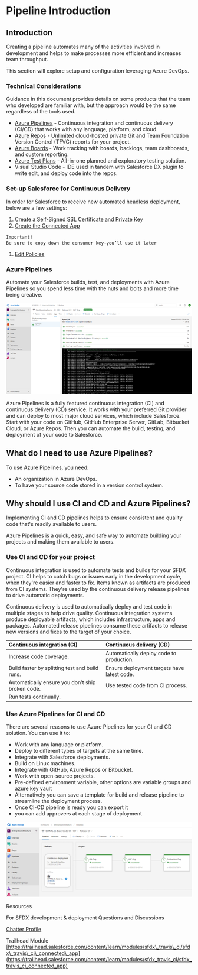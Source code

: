 # Pipeline Introduction

## Introduction

Creating a pipeline automates many of the activities involved in development and helps to make processes more efficient and increases team throughput.

This section will explore setup and configuration leveraging Azure DevOps.

### Technical Considerations

Guidance in this document provides details on some products that the team who developed are familiar with, but the approach would be the same regardless of the tools used.

* [Azure Pipelines](https://docs.microsoft.com/en-us/azure/devops/pipelines/?view=azure-devops) - Continuous integration and continuous delivery \(CI/CD\) that works with any language, platform, and cloud.
* [Azure Repos](https://docs.microsoft.com/en-us/azure/devops/repos/index?view=azure-devops) - Unlimited cloud-hosted private Git and Team Foundation Version Control \(TFVC\) reports for your project.
* [Azure Boards](https://docs.microsoft.com/en-us/azure/devops/boards/index?view=azure-devops) - Work tracking with boards, backlogs, team dashboards, and custom reporting.
* [Azure Test Plans](https://docs.microsoft.com/en-us/azure/devops/test/index-tp?view=azure-devops) - All-in-one planned and exploratory testing solution.
* Visual Studio Code - IDE used in tandem with Salesforce DX plugin to write edit, and deploy code into the repos.

### Set-up Salesforce for Continuous Delivery

In order for Salesforce to receive new automated headless deployment, below are a few settings:

1. [Create a Self-Signed SSL Certificate and Private Key](https://trailhead.salesforce.com/en/content/learn/modules/sfdx_travis_ci/sfdx_travis_ci_connected_app#Tdxn4tBK-heading4)
2. [Create the Connected App](https://trailhead.salesforce.com/en/content/learn/modules/sfdx_travis_ci/sfdx_travis_ci_connected_app#Tdxn4tBK-heading5)

```text
Important!  
Be sure to copy down the consumer key—you’ll use it later
```

1. [Edit Policies](https://trailhead.salesforce.com/en/content/learn/modules/sfdx_travis_ci/sfdx_travis_ci_connected_app#Tdxn4tBK-heading8)

### Azure Pipelines

Automate your Salesforce builds, test, and deployments with Azure Pipelines so you spend less time with the nuts and bolts and more time being creative.

![Azure Pipelines Salesforce Package Installation](../.gitbook/assets/azurepipelines1.png)

Azure Pipelines is a fully featured continuous integration \(CI\) and continuous delivery \(CD\) service. It works with your preferred Git provider and can deploy to most major cloud services, which include Salesforce. Start with your code on GitHub, GitHub Enterprise Server, GitLab, Bitbucket Cloud, or Azure Repos. Then you can automate the build, testing, and deployment of your code to Salesforce.

## What do I need to use Azure Pipelines?

To use Azure Pipelines, you need:

* An organization in Azure DevOps.
* To have your source code stored in a version control system.

## Why should I use CI and CD and Azure Pipelines?

Implementing CI and CD pipelines helps to ensure consistent and quality code that's readily available to users.

Azure Pipelines is a quick, easy, and safe way to automate building your projects and making them available to users.

### Use CI and CD for your project

Continuous integration is used to automate tests and builds for your SFDX project. CI helps to catch bugs or issues early in the development cycle, when they're easier and faster to fix. Items known as artifacts are produced from CI systems. They're used by the continuous delivery release pipelines to drive automatic deployments.

Continuous delivery is used to automatically deploy and test code in multiple stages to help drive quality. Continuous integration systems produce deployable artifacts, which includes infrastructure, apps and packages. Automated release pipelines consume these artifacts to release new versions and fixes to the target of your choice.

| Continuous integration \(CI\) | Continuous delivery \(CD\) |
| :--- | :--- |
| Increase code coverage. | Automatically deploy code to production. |
| Build faster by splitting test and build runs. | Ensure deployment targets have latest code. |
| Automatically ensure you don't ship broken code. | Use tested code from CI process. |
| Run tests continually. |  |

### Use Azure Pipelines for CI and CD

There are several reasons to use Azure Pipelines for your CI and CD solution. You can use it to:

* Work with any language or platform.
* Deploy to different types of targets at the same time.
* Integrate with Salesforce deployments.
* Build on Linux machines.
* Integrate with GitHub, Azure Repos or Bitbucket.
* Work with open-source projects.
* Pre-defined environment variable, other options are variable groups and azure key vault
* Alternatively you can save a template for build and release pipeline to streamline the deployment process.
* Once CI-CD pipeline is ready you can export it
* you can add approvers at each stage of deployment

![Azure Pipelines Continuous Delivery](../.gitbook/assets/azurepipelines2.png)

Resources

For SFDX development & deployment Questions and Discussions

[Chatter Profile](https://success.salesforce.com/ProfileView?u=0053A00000E3aWUQAZ)

Trailhead Module [https://trailhead.salesforce.com/content/learn/modules/sfdx\_travis\_ci/sfdx\_travis\_ci\_connected\_app](https://trailhead.salesforce.com/content/learn/modules/sfdx_travis_ci/sfdx_travis_ci_connected_app)

